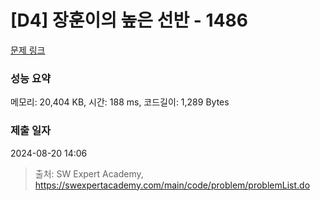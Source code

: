 # [D4] 장훈이의 높은 선반 - 1486 

[문제 링크](https://swexpertacademy.com/main/code/problem/problemDetail.do?contestProbId=AV2b7Yf6ABcBBASw) 

### 성능 요약

메모리: 20,404 KB, 시간: 188 ms, 코드길이: 1,289 Bytes

### 제출 일자

2024-08-20 14:06



> 출처: SW Expert Academy, https://swexpertacademy.com/main/code/problem/problemList.do